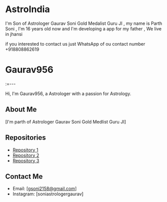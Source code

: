 # AstroIndia 

I'm Son of Astrologer Gaurav Soni Gold Medalist Guru JI , my name is Parth Soni , I'm 16 years old now and I'm developing a app for my father , We live in jhansi 

if you interested to contact us just WhatsApp of ou contact number +918808862619

# Gaurav956
:=---

Hi, I'm Gaurav956, a Astrologer with a passion for Astrology.

## About Me

[I'm parth of Astrologer Gaurav Soni Gold Medlist Guru JI]

## Repositories

* [Repository 1](https://github.com/Gaurav956/Repository-1)
* [Repository 2](https://github.com/Gaurav956/Repository-2)
* [Repository 3](https://github.com/Gaurav956/Repository-3)

## Contact Me

* Email: [gsoni2158@gmail.com]
* Instagram: [soniastrologergaurav]
